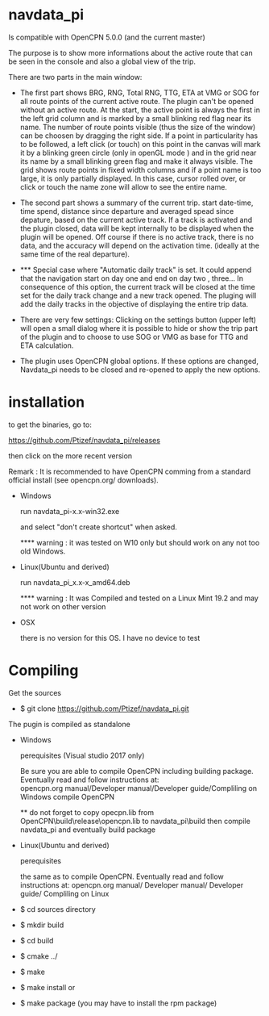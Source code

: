 # navdata_pi

Is compatible with OpenCPN 5.0.0 (and the current master)

The purpose is to show more informations about the active route that can be seen in the console and also 
a global view of the trip.

There are two parts in the main window:
*    The first part shows BRG, RNG, Total RNG, TTG, ETA at VMG or SOG for all route points of the current active route.
        The plugin can't be opened without an active route.
        At the start, the active point is always the first in the left grid column  and is marked by a small blinking
        red flag near its name.
        The number of route points visible (thus the size of the window) can be choosen by dragging the right side.
        If a point in particularity has to be followed, a left click (or touch) on this point in the canvas will mark
        it by a blinking green circle (only in openGL mode ) and in the grid near its name by a small blinking green flag 
        and make it always visible.
        The grid shows route points in fixed width columns and if a point name is too large, it is only partially displayed.
        In this case, cursor rolled over, or click or touch the name zone will allow to see the entire name.

*    The second part shows a summary of the current trip. 
        start date-time, time spend, distance since departure and averaged spead since depature, based on the current
        active track. 
        If a track is activated and the plugin closed, data will be kept internally to be displayed when the plugin will 
        be opened. 
        Off course if there is no active track, there is no data, and the accuracy will depend on the activation time.
        (ideally at the same time of the real departure).     
*    *** Special case where "Automatic daily track" is set.
          It could append that the navigation start on day one and end on day two , three...
          In consequence of this option, the current track will be closed at the time set for the daily track 
          change and a new track opened. The pluging will add the daily tracks in the objective of displaying 
          the entire trip data.
        
 *    There are very few settings:
        Clicking on the settings button (upper left) will open a small dialog where it is possible to hide or show 
        the trip part of the plugin and to choose to use SOG or VMG as base for TTG and ETA calculation.
       
 *    The plugin uses OpenCPN global options. If these options are changed, Navdata_pi needs to be closed and re-opened to
      apply the new options.

installation
============
 to get the binaries, go to:
 
 https://github.com/Ptizef/navdata_pi/releases
 
 then click on the more recent version

 Remark : It is recommended to have OpenCPN comming from a standard official install
            (see opencpn.org/ downloads).
            
*    Windows

        run navdata_pi-x.x-win32.exe 
        
        and select "don't create shortcut" when asked.
        
        **** warning : it was tested on W10 only but should work on any not too old Windows.

*    Linux(Ubuntu and derived)

        run navdata_pi_x.x-x_amd64.deb
        
        **** warning : It was Compiled and tested on a Linux Mint 19.2 and may not work on other version
           
 *   OSX
 
        there is no version for this OS. I have no device to test

Compiling
=========
Get the sources
* $ git clone https://github.com/Ptizef/navdata_pi.git

The pugin is compiled as standalone

* Windows

     perequisites (Visual studio 2017 only)

     Be sure you are able to compile OpenCPN including building package.       
     Eventually read and follow instructions at:    
     opencpn.org manual/Developer manual/Developer guide/Compliling on Windows
     compile OpenCPN     
        
     ** do not forget to copy opecpn.lib from OpenCPN\build\release\opencpn.lib to  navdata_pi\build
        then compile navdata_pi and eventually build package

* Linux(Ubuntu and derived)

     perequisites
    
     the same as to compile OpenCPN.
     Eventually read and follow instructions at:
     opencpn.org manual/ Developer manual/ Developer guide/ Compliling on Linux

*    $ cd sources directory
*    $ mkdir build
*    $ cd build
*    $ cmake ../
*    $ make
*    $ make install
    or
*    $ make package (you may have to install the rpm package)


